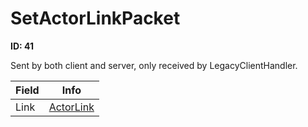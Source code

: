 # SetActorLinkPacket

**ID: 41**  

Sent by both client and server, only received by LegacyClientHandler.

<table><thead><tr><th>Field</th><th>Info</th></tr></thead><tbody>
<tr><td>Link</td><td><a href="../types/ActorLink.md">ActorLink</a></td></tr>
</tbody></table>